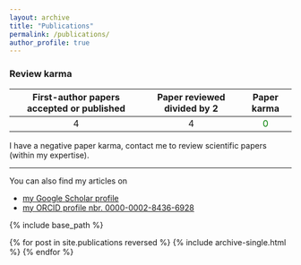 ```yaml
---
layout: archive
title: "Publications"
permalink: /publications/
author_profile: true
---
```


### Review karma

| First-author papers accepted or published   |    Paper reviewed divided by 2     | Paper karma                              |
| :-----------------------------------------: | :--------------------------------: | :--------------------------------------: |
|               4                             |                   4                |  <span style="color:green"> 0 </span>     |

I have a negative paper karma, contact me to review scientific papers (within my expertise).

----

You can also find my articles on 
- [my Google Scholar profile](https://scholar.google.ca/citations?user=QjS3jfYAAAAJ&hl=en&oi=ao)
- [my ORCID profile nbr. 0000-0002-8436-6928 ](https://orcid.org/0000-0002-8436-6928)

{% include base_path %}

{% for post in site.publications reversed %}
  {% include archive-single.html %}
{% endfor %}
